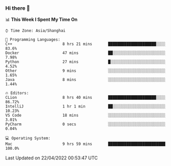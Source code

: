 ### Hi there 👋


<!--START_SECTION:waka-->
📊 **This Week I Spent My Time On** 

```text
⌚︎ Time Zone: Asia/Shanghai

💬 Programming Languages: 
C++                      8 hrs 21 mins       █████████████████████░░░░   83.6% 
Docker                   47 mins             ██░░░░░░░░░░░░░░░░░░░░░░░   7.98% 
Python                   27 mins             █░░░░░░░░░░░░░░░░░░░░░░░░   4.52% 
Other                    9 mins              ░░░░░░░░░░░░░░░░░░░░░░░░░   1.65% 
Java                     8 mins              ░░░░░░░░░░░░░░░░░░░░░░░░░   1.44%

🔥 Editors: 
CLion                    8 hrs 40 mins       █████████████████████░░░░   86.72% 
IntelliJ                 1 hr 1 min          ██░░░░░░░░░░░░░░░░░░░░░░░   10.23% 
VS Code                  18 mins             ░░░░░░░░░░░░░░░░░░░░░░░░░   3.01% 
PyCharm                  0 secs              ░░░░░░░░░░░░░░░░░░░░░░░░░   0.04%

💻 Operating System: 
Mac                      9 hrs 59 mins       █████████████████████████   100.0%

```


 Last Updated on 22/04/2022 00:53:47 UTC
<!--END_SECTION:waka-->

<!--
**SillyPasty/SillyPasty** is a ✨ _special_ ✨ repository because its `README.md` (this file) appears on your GitHub profile.

Here are some ideas to get you started:

- 🔭 I’m currently working on ...
- 🌱 I’m currently learning ...
- 👯 I’m looking to collaborate on ...
- 🤔 I’m looking for help with ...
- 💬 Ask me about ...
- 📫 How to reach me: ...
- 😄 Pronouns: ...
- ⚡ Fun fact: ...
-->


